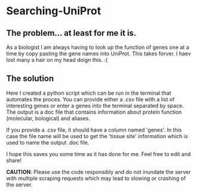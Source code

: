 # Searching-UniProt

## The problem... at least for me it is.
As a biologist I am always having to look up the function of genes one at a time by copy pasting the gene names into UniProt. This takes forver. I haev lost many a hair on my head doign this. :(

## The solution
Here I created a python script which can be run in the terminal that automates the proces. You can provide either a .csv file with a list of interesting genes or enter a genes into the terminal separated by space. The output is a doc file that contains information about protein function (molecular, bological) and aliases.

If you provide a .csv file, it should have a column named 'genes'. In this case the file name will be used to get the 'tissue site' information which is used to name the output .doc file.

I hope this saves you some time as it has done for me.
Feel free to edit and share!

**CAUTION**: Please use the code responsibly and do not inundate the server with multiple scraping requests which may lead to slowing or crashing of the server.

